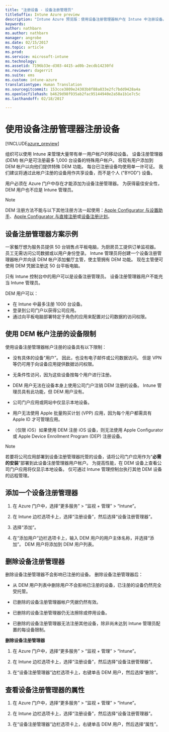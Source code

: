 ```yaml
---
title: "注册设备 - 设备注册管理员"
titleSuffix: Intune Azure preview
description: "Intune Azure 预览版：使用设备注册管理器帐户在 Intune 中注册设备。 "
keywords: 
author: nathbarn
ms.author: nathbarn
manager: angrobe
ms.date: 02/15/2017
ms.topic: article
ms.prod: 
ms.service: microsoft-intune
ms.technology: 
ms.assetid: 7196b33e-d303-4415-ad0b-2ecdb14230fd
ms.reviewer: dagerrit
ms.suite: ems
ms.custom: intune-azure
translationtype: Human Translation
ms.sourcegitcommit: 153cce3809e24303b8f88a833e2fc7bdd9428a4a
ms.openlocfilehash: b4629d98f935ab2fac95144940e2a58a1b1e7c5c
ms.lasthandoff: 02/18/2017

---
```


# <a name="enroll-devices-using-device-enrollment-manager"></a>使用设备注册管理器注册设备

[!INCLUDE[azure_preview](../includes/azure_preview.md)]

组织可以使用 Intune 来管理大量带有单一用户帐户的移动设备。 设备注册管理器 (DEM) 帐户是可注册最多 1,000 台设备的特殊用户帐户。 将现有用户添加到 DEM 帐户以向他们提供特殊 DEM 功能。 每台已注册设备均使用单一许可证。 我们建议将通过此帐户注册的设备用作共享设备，而不是个人 ("BYOD") 设备。  

用户必须在 Azure 门户中存在才能添加为设备注册管理器。 为获得最佳安全性，DEM 用户也不应是 Intune 管理员。

>[!NOTE]
>DEM 注册方法不能与以下其他注册方法一起使用：[Apple Configurator 与设置助手](enroll-ios-devices-with-apple-configurator-and-setup-assistant.md)、[Apple Configurator 与直接注册](enroll-ios-devices-with-apple-configurator-and-direct-enrollment.md)或[设备注册计划](enroll-ios-devices-using-device-enrollment-program.md)。 

## <a name="example-of-a-device-enrollment-manager-scenario"></a>设备注册管理器方案示例

一家餐厅想为服务员提供 50 台销售点平板电脑，为厨房员工提供订单监视器。 员工无需访问公司数据或以用户身份登录。 Intune 管理员将创建一个设备注册管理器帐户并向该 DEM 帐户添加餐厅主管，使主管拥有 DEM 功能。 现在主管便可使用 DEM 凭据注册这 50 台平板电脑。

只有 Intune 控制台中的用户可以是设备注册管理员。 设备注册管理器用户不能充当 Intune 管理员。

DEM 用户可以：

-   在 Intune 中最多注册 1000 台设备。
-   登录到公司门户以获得公司应用。
-   通过向平板电脑部署特定于角色的应用来配置对公司数据的访问权限。

## <a name="limitations-of-devices-that-are-enrolled-with-a-dem-account"></a>使用 DEM 帐户注册的设备限制

使用设备注册管理器帐户注册的设备具有以下限制：

  - 没有具体的设备“用户”。 因此，也没有电子邮件或公司数据访问。 但是 VPN 等仍可用于向设备应用提供数据访问权限。

  - 无条件性访问，因为这些设备按每个用户进行注册。

  - DEM 用户无法在设备本身上使用公司门户注销 DEM 注册的设备。 Intune 管理员具有此功能，但 DEM 用户没有。

  - 公司门户应用或网站中仅显示本地设备。
 
  - 用户无法使用 Apple 批量购买计划 (VPP) 应用，因为每个用户都需具有 Apple ID 才可管理应用。
 
  - （仅限 iOS）如果使用 DEM 注册 iOS 设备，则无法使用 Apple Configurator 或 Apple Device Enrollment Program (DEP) 注册设备。


> [!NOTE]
> 若要将公司应用部署到设备注册管理器托管的设备，请将公司门户应用作为“**必需的安装**”部署到此设备注册管理器用户帐户。
> 为提高性能，在 DEM 设备上查看公司门户应用将仅显示本地设备。 仅可通过 Intune 管理控制台执行其他 DEM 设备的远程管理。


## <a name="add-a-device-enrollment-manager"></a>添加一个设备注册管理器

1.  在 Azure 门户中，选择“更多服务” > “监视 + 管理” > “Intune”。

2.  在 Intune 边栏选项卡上，选择“注册设备”，然后选择“设备注册管理器”。

3.  选择“添加”。

4.  在“添加用户”边栏选项卡上，输入 DEM 用户的用户主体名称，并选择“添加”。 DEM 用户将添加到 DEM 用户列表。

## <a name="remove-a-device-enrollment-manager"></a>删除设备注册管理器

删除设备注册管理器不会影响已注册的设备。 删除设备注册管理器后：

-   从 DEM 用户列表中删除用户不会影响已注册的设备，已注册的设备仍然完全受托管。

-   已删除的设备注册管理器帐户凭据仍然有效。

-   已删除的设备注册管理器仍无法擦除或停用设备。

-   已删除的设备注册管理器无法注册其他设备，除非尚未达到 Intune 管理员配置的每设备限制。

**删除设备注册管理器**

1. 在 Azure 门户中，选择“更多服务” > “监视 + 管理” > “Intune”。

2. 在 Intune 边栏选项卡上，选择“注册设备”，然后选择“设备注册管理器”。

3. 在“设备注册管理器”边栏选项卡上，右键单击 DEM 用户，然后选择“删除”。

## <a name="view-the-properties-of-a-device-enrollment-manager"></a>查看设备注册管理器的属性

1. 在 Azure 门户中，选择“更多服务” > “监视 + 管理” > “Intune”。

2. 在 Intune 边栏选项卡上，选择“注册设备”，然后选择“设备注册管理器”。

3. 在“设备注册管理器”边栏选项卡上，右键单击 DEM 用户，然后选择“属性”。

